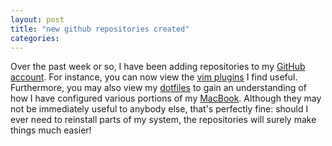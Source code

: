 ```yaml
---
layout: post
title: "new github repositories created"
categories: 
---
```

Over the past week or so, I have been adding repositories to my [GitHub account](https://github.com/kfr2/).  For instance, you can now view the [vim plugins](https://github.com/kfr2/vim-plugins) I find useful.  Furthermore, you may also view my [dotfiles](https://github.com/kfr2/dotfiles) to gain an understanding of how I have configured various portions of my [MacBook](/2011/12/24/slowly-transitioning-to-mac-os.html).  Although they may not be immediately useful to anybody else, that's perfectly fine:  should I ever need to reinstall parts of my system, the repositories will surely make things much easier!
